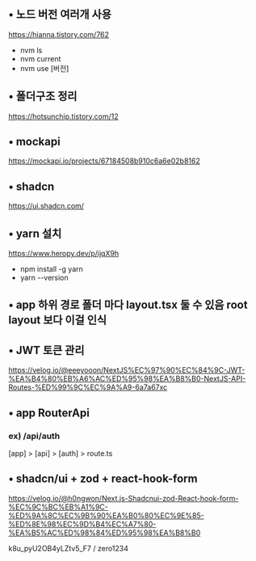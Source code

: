 ## • 노드 버전 여러개 사용
https://hianna.tistory.com/762
- nvm ls
- nvm current
- nvm use [버전]

## • 폴더구조 정리
https://hotsunchip.tistory.com/12

## • mockapi
https://mockapi.io/projects/67184508b910c6a6e02b8162

## • shadcn
https://ui.shadcn.com/

## • yarn 설치
https://www.heropy.dev/p/ijqX9h
- npm install -g yarn
- yarn --version

## • app 하위 경로 폴더 마다 layout.tsx 둘 수 있음 root layout 보다 이걸 인식

## • JWT 토큰 관리
https://velog.io/@eeeyooon/NextJS%EC%97%90%EC%84%9C-JWT-%EA%B4%80%EB%A6%AC%ED%95%98%EA%B8%B0-NextJS-API-Routes-%ED%99%9C%EC%9A%A9-6a7a67xc

## • app RouterApi

### ex) /api/auth
[app]
    > [api]
        > [auth]
            > route.ts

## • shadcn/ui + zod + react-hook-form
https://velog.io/@h0ngwon/Next.js-Shadcnui-zod-React-hook-form-%EC%9C%BC%EB%A1%9C-%ED%9A%8C%EC%9B%90%EA%B0%80%EC%9E%85-%ED%8E%98%EC%9D%B4%EC%A7%80-%EA%B5%AC%ED%98%84%ED%95%98%EA%B8%B0

k8u_pyU2OB4yLZtv5_F7 / zero1234
